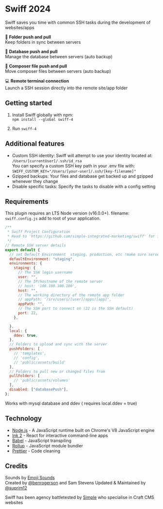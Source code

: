 # Swiff 2024
Swiff saves you time with common SSH tasks during the development of websites/apps

🚀 **Folder push and pull**<br>
Keep folders in sync between servers

💫 **Database push and pull**<br>
Manage the database between servers (auto backup)

🎩 **Composer file push and pull**<br>
Move composer files between servers (auto backup)

💻 **Remote terminal connection**<br>
Launch a SSH session directly into the remote site/app folder

## Getting started

1. Install Swiff globally with npm:<br>
`npm install --global swiff-4`

2. Run
`swiff-4`

## Additional features

- Custom SSH identity: Swiff will attempt to use your identity located at: `/Users/[currentUser]/.ssh/id_rsa`<br>
You can specify a custom SSH key path in your .env file with:<br>
`SWIFF_CUSTOM_KEY="/Users/[your-user]/.ssh/[key-filename]"`
- Gzipped backups: Your files and database get backed up and gzipped whenever they change
- Disable specific tasks: Specify the tasks to disable with a config setting

## Requirements
This plugin requires an LTS Node version (v16.0.0+).
filename: ```swiff.config.js``` add to root of your application.
```js
/**
 * Swiff Project Configuration
 * Head to 'https://github.com/simple-integrated-marketing/swiff' for further information.
 */
// Remote SSH server details
export default {
  // set Default Environment  staging, production, etc !make sure server config consits with environment name
  defaultEnvironment: "staging",
  environments: {
    staging: {
      // The SSH login username
      user: "",
      // The IP/hostname of the remote server
      // host: '100.100.100.100',
      host: "",
      // The working directory of the remote app folder
      // appPath: '/srv/users/[user]/apps/[app]',
      appPath: "",
      // The SSH port to connect on (22 is the SSH default)
      port: 22,
    },

  },
  local: {
    ddev: true,
  },
  // Folders to upload and sync with the server
  pushFolders: [
    // 'templates',
    // 'config',
    // 'public/assets/build'
  ],
  // Folders to pull new or changed files from
  pullFolders: [
    // 'public/assets/volumes'
  ],
  disabled: ["databasePush"],
};
```
Works with mysql database and ddev ( requires local.ddev = true)


## Technology

- [Node.js](https://nodejs.org/en/) - A JavaScript runtime built on Chrome's V8 JavaScript engine
- [Ink 2](https://github.com/vadimdemedes/ink) - React for interactive command-line apps
- [Babel](https://babeljs.io/) - JavaScript transpiling
- [Rollup](https://rollupjs.org/) - JavaScript module bundler
- [Prettier](https://github.com/prettier/prettier) - Code cleaning

## Credits

Sounds by [Emoji Sounds](https://icons8.com/sounds)<br>
Created by [@benrogerson](https://twitter.com/benrogerson) and Sam Stevens
Updated & Maintained by [@suprim12](https://suprimgolay.com.np/) 

Swiff has been agency battletested by [Simple](https://simple.com.au) who specialise in Craft CMS websites

